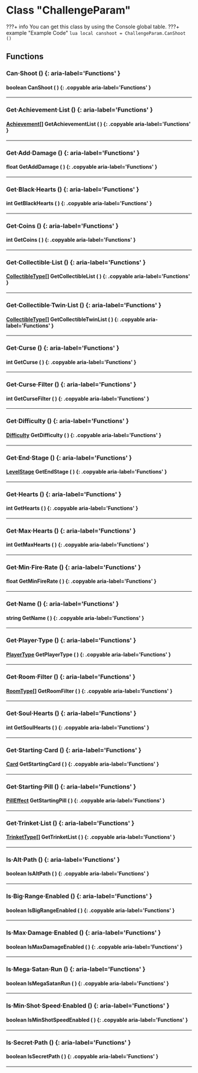 # Class "ChallengeParam"

???+ info
    You can get this class by using the Console global table.
    ???+ example "Example Code"
        ```lua
        local canshoot = ChallengeParam.CanShoot ()
        ```
		
## Functions

### Can·Shoot () {: aria-label='Functions' }
#### boolean CanShoot ( ) {: .copyable aria-label='Functions' }

___
### Get·Achievement·List () {: aria-label='Functions' }
#### [Achievement](enums/Achievement.md)[] GetAchievementList ( ) {: .copyable aria-label='Functions' }

___
### Get·Add·Damage () {: aria-label='Functions' }
#### float GetAddDamage ( ) {: .copyable aria-label='Functions' }

___
### Get·Black·Hearts () {: aria-label='Functions' }
#### int GetBlackHearts ( ) {: .copyable aria-label='Functions' }

___
### Get·Coins () {: aria-label='Functions' }
#### int GetCoins ( ) {: .copyable aria-label='Functions' }

___
### Get·Collectible·List () {: aria-label='Functions' }
#### [CollectibleType](https://wofsauge.github.io/IsaacDocs/rep/enums/CollectibleType.html)[] GetCollectibleList ( ) {: .copyable aria-label='Functions' }

___
### Get·Collectible·Twin·List () {: aria-label='Functions' }
#### [CollectibleType](https://wofsauge.github.io/IsaacDocs/rep/enums/CollectibleType.html)[] GetCollectibleTwinList ( ) {: .copyable aria-label='Functions' }

___
### Get·Curse () {: aria-label='Functions' }
#### int GetCurse ( ) {: .copyable aria-label='Functions' }

___
### Get·Curse·Filter () {: aria-label='Functions' }
#### int GetCurseFilter ( ) {: .copyable aria-label='Functions' }

___
### Get·Difficulty () {: aria-label='Functions' }
#### [Difficulty](https://wofsauge.github.io/IsaacDocs/rep/enums/Difficulty.html) GetDifficulty ( ) {: .copyable aria-label='Functions' }

___
### Get·End·Stage () {: aria-label='Functions' }
#### [LevelStage](https://wofsauge.github.io/IsaacDocs/rep/enums/LevelStage.html) GetEndStage ( ) {: .copyable aria-label='Functions' }

___
### Get·Hearts () {: aria-label='Functions' }
#### int GetHearts ( ) {: .copyable aria-label='Functions' }

___
### Get·Max·Hearts () {: aria-label='Functions' }
#### int GetMaxHearts ( ) {: .copyable aria-label='Functions' }

___
### Get·Min·Fire·Rate () {: aria-label='Functions' }
#### float GetMinFireRate ( ) {: .copyable aria-label='Functions' }

___
### Get·Name () {: aria-label='Functions' }
#### string GetName ( ) {: .copyable aria-label='Functions' }

___
### Get·Player·Type () {: aria-label='Functions' }
#### [PlayerType](https://wofsauge.github.io/IsaacDocs/rep/enums/PlayerType.html) GetPlayerType ( ) {: .copyable aria-label='Functions' }

___
### Get·Room·Filter () {: aria-label='Functions' }
#### [RoomType](https://wofsauge.github.io/IsaacDocs/rep/enums/RoomType.html)[] GetRoomFilter ( ) {: .copyable aria-label='Functions' }

___
### Get·Soul·Hearts () {: aria-label='Functions' }
#### int GetSoulHearts ( ) {: .copyable aria-label='Functions' }

___
### Get·Starting·Card () {: aria-label='Functions' }
#### [Card](https://wofsauge.github.io/IsaacDocs/rep/enums/Card.html) GetStartingCard ( ) {: .copyable aria-label='Functions' }

___
### Get·Starting·Pill () {: aria-label='Functions' }
#### [PillEffect](https://wofsauge.github.io/IsaacDocs/rep/enums/PillEffect.html) GetStartingPill ( ) {: .copyable aria-label='Functions' }

___
### Get·Trinket·List () {: aria-label='Functions' }
#### [TrinketType](https://wofsauge.github.io/IsaacDocs/rep/enums/TrinketType.html)[] GetTrinketList ( ) {: .copyable aria-label='Functions' }

___
### Is·Alt·Path () {: aria-label='Functions' }
#### boolean IsAltPath ( ) {: .copyable aria-label='Functions' }

___
### Is·Big·Range·Enabled () {: aria-label='Functions' }
#### boolean IsBigRangeEnabled ( ) {: .copyable aria-label='Functions' }

___
### Is·Max·Damage·Enabled () {: aria-label='Functions' }
#### boolean IsMaxDamageEnabled ( ) {: .copyable aria-label='Functions' }

___
### Is·Mega·Satan·Run () {: aria-label='Functions' }
#### boolean IsMegaSatanRun ( ) {: .copyable aria-label='Functions' }

___
### Is·Min·Shot·Speed·Enabled () {: aria-label='Functions' }
#### boolean IsMinShotSpeedEnabled ( ) {: .copyable aria-label='Functions' }

___
### Is·Secret·Path () {: aria-label='Functions' }
#### boolean IsSecretPath ( ) {: .copyable aria-label='Functions' }

___